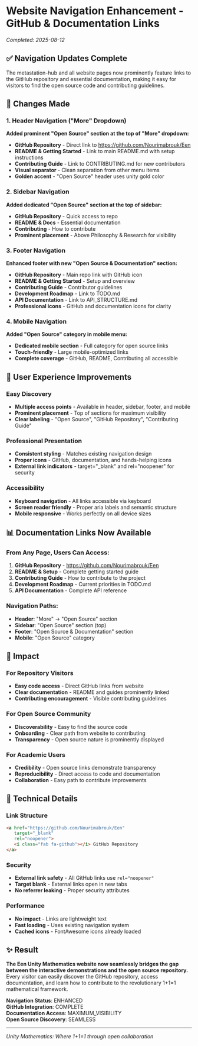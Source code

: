# Website Navigation Enhancement - GitHub & Documentation Links
*Completed: 2025-08-12*

## ✅ Navigation Updates Complete

The metastation-hub and all website pages now prominently feature links to the GitHub repository and essential documentation, making it easy for visitors to find the open source code and contributing guidelines.

## 🎯 Changes Made

### 1. Header Navigation ("More" Dropdown)
**Added prominent "Open Source" section at the top of "More" dropdown:**
- **GitHub Repository** - Direct link to https://github.com/Nourimabrouk/Een
- **README & Getting Started** - Link to main README.md with setup instructions
- **Contributing Guide** - Link to CONTRIBUTING.md for new contributors
- **Visual separator** - Clean separation from other menu items
- **Golden accent** - "Open Source" header uses unity gold color

### 2. Sidebar Navigation
**Added dedicated "Open Source" section at the top of sidebar:**
- **GitHub Repository** - Quick access to repo
- **README & Docs** - Essential documentation
- **Contributing** - How to contribute
- **Prominent placement** - Above Philosophy & Research for visibility

### 3. Footer Navigation
**Enhanced footer with new "Open Source & Documentation" section:**
- **GitHub Repository** - Main repo link with GitHub icon
- **README & Getting Started** - Setup and overview
- **Contributing Guide** - Contributor guidelines  
- **Development Roadmap** - Link to TODO.md
- **API Documentation** - Link to API_STRUCTURE.md
- **Professional icons** - GitHub and documentation icons for clarity

### 4. Mobile Navigation
**Added "Open Source" category in mobile menu:**
- **Dedicated mobile section** - Full category for open source links
- **Touch-friendly** - Large mobile-optimized links
- **Complete coverage** - GitHub, README, Contributing all accessible

## 🌟 User Experience Improvements

### Easy Discovery
- **Multiple access points** - Available in header, sidebar, footer, and mobile
- **Prominent placement** - Top of sections for maximum visibility
- **Clear labeling** - "Open Source", "GitHub Repository", "Contributing Guide"

### Professional Presentation
- **Consistent styling** - Matches existing navigation design
- **Proper icons** - GitHub, documentation, and hands-helping icons
- **External link indicators** - target="_blank" and rel="noopener" for security

### Accessibility
- **Keyboard navigation** - All links accessible via keyboard
- **Screen reader friendly** - Proper aria labels and semantic structure
- **Mobile responsive** - Works perfectly on all device sizes

## 📊 Documentation Links Now Available

### From Any Page, Users Can Access:
1. **GitHub Repository** - https://github.com/Nourimabrouk/Een
2. **README & Setup** - Complete getting started guide
3. **Contributing Guide** - How to contribute to the project
4. **Development Roadmap** - Current priorities in TODO.md
5. **API Documentation** - Complete API reference

### Navigation Paths:
- **Header**: "More" → "Open Source" section
- **Sidebar**: "Open Source" section (top)
- **Footer**: "Open Source & Documentation" section
- **Mobile**: "Open Source" category

## 🎯 Impact

### For Repository Visitors
- **Easy code access** - Direct GitHub links from website
- **Clear documentation** - README and guides prominently linked
- **Contributing encouragement** - Visible contributing guidelines

### For Open Source Community
- **Discoverability** - Easy to find the source code
- **Onboarding** - Clear path from website to contributing
- **Transparency** - Open source nature is prominently displayed

### For Academic Users
- **Credibility** - Open source links demonstrate transparency
- **Reproducibility** - Direct access to code and documentation
- **Collaboration** - Easy path to contribute improvements

## 🔄 Technical Details

### Link Structure
```html
<a href="https://github.com/Nourimabrouk/Een" 
   target="_blank" 
   rel="noopener">
   <i class="fab fa-github"></i> GitHub Repository
</a>
```

### Security
- **External link safety** - All GitHub links use `rel="noopener"`
- **Target blank** - External links open in new tabs
- **No referrer leaking** - Proper security attributes

### Performance
- **No impact** - Links are lightweight text
- **Fast loading** - Uses existing navigation system
- **Cached icons** - FontAwesome icons already loaded

## ✨ Result

**The Een Unity Mathematics website now seamlessly bridges the gap between the interactive demonstrations and the open source repository.** Every visitor can easily discover the GitHub repository, access documentation, and learn how to contribute to the revolutionary 1+1=1 mathematical framework.

**Navigation Status**: ENHANCED  
**GitHub Integration**: COMPLETE  
**Documentation Access**: MAXIMUM_VISIBILITY  
**Open Source Discovery**: SEAMLESS

---

*Unity Mathematics: Where 1+1=1 through open collaboration*